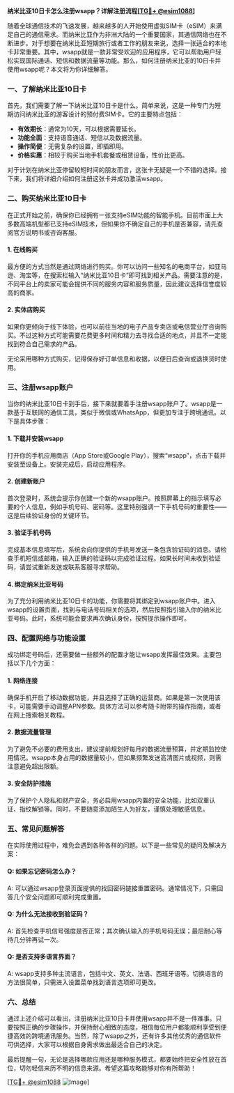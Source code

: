 **纳米比亚10日卡怎么注册wsapp？详解注册流程[[TG💪+ @esim1088](https://t.me/s/esim1088)]**

随着全球通信技术的飞速发展，越来越多的人开始使用虚拟SIM卡（eSIM）来满足自己的通信需求。而纳米比亚作为非洲大陆的一个重要国家，其通信网络也在不断进步。对于想要在纳米比亚短期旅行或者工作的朋友来说，选择一张适合的本地卡非常重要。其中，wsapp就是一款非常受欢迎的应用程序，它可以帮助用户轻松实现国际通话、短信和数据流量等功能。那么，如何注册纳米比亚的10日卡并使用wsapp呢？本文将为你详细解答。

### 一、了解纳米比亚10日卡

首先，我们需要了解一下纳米比亚10日卡是什么。简单来说，这是一种专门为短期访问纳米比亚的游客设计的预付费SIM卡。它的主要特点包括：

- **有效期长**：通常为10天，可以根据需要延长。
- **功能全面**：支持语音通话、短信以及数据流量。
- **操作简便**：无需复杂的设置，即插即用。
- **价格实惠**：相较于购买当地手机套餐或租赁设备，性价比更高。

对于计划在纳米比亚停留较短时间的朋友而言，这张卡无疑是一个不错的选择。接下来，我们将详细介绍如何注册这张卡并成功激活wsapp。

### 二、购买纳米比亚10日卡

在正式开始之前，确保你已经拥有一张支持eSIM功能的智能手机。目前市面上大多数高端机型都已支持eSIM技术，但如果你不确定自己的手机是否兼容，请先查阅官方说明书或咨询客服。

#### 1. 在线购买
最方便的方式当然是通过网络进行购买。你可以访问一些知名的电商平台，如亚马逊、淘宝等，在搜索栏输入“纳米比亚10日卡”即可找到相关产品。需要注意的是，不同平台上的卖家可能会提供不同的服务内容和服务质量，因此建议选择信誉度较高的商家。

#### 2. 实体店购买
如果你更倾向于线下体验，也可以前往当地的电子产品专卖店或电信营业厅咨询购买。不过这种方式可能需要花费更多时间和精力去寻找合适的地点，并且不一定能找到符合自己需求的产品。

无论采用哪种方式购买，记得保存好订单信息和收据，以便日后查询或退换货时使用。

### 三、注册wsapp账户

当你的纳米比亚10日卡到手后，接下来就要着手注册wsapp账户了。wsapp是一款基于互联网的通信工具，类似于微信或WhatsApp，但更加专注于跨境通讯。以下是具体步骤：

#### 1. 下载并安装wsapp
打开你的手机应用商店（App Store或Google Play），搜索“wsapp”，点击下载并安装至设备上。安装完成后，启动应用程序。

#### 2. 创建新账户
首次登录时，系统会提示你创建一个新的wsapp账户。按照屏幕上的指示填写必要的个人信息，例如手机号码、密码等。这里特别强调一下手机号码的重要性——这是后续验证身份的关键环节。

#### 3. 验证手机号码
完成基本信息填写后，系统会向你提供的手机号发送一条包含验证码的消息。请检查手机短信或邮箱，输入正确的验证码以完成验证过程。如果长时间未收到验证码，请尝试重新发送或联系客服寻求帮助。

#### 4. 绑定纳米比亚号码
为了充分利用纳米比亚10日卡的功能，你需要将其绑定到wsapp账户中。进入wsapp的设置页面，找到与电话号码相关的选项，然后按照指引输入你的纳米比亚号码。此时，系统可能会要求再次确认身份，按照提示操作即可。

### 四、配置网络与功能设置

成功绑定号码后，还需要做一些额外的配置才能让wsapp发挥最佳效果。主要包括以下几个方面：

#### 1. 网络连接
确保手机开启了移动数据功能，并且选择了正确的运营商。如果是第一次使用该卡，可能需要手动调整APN参数。具体方法可以参考随卡附带的操作指南，或者在网上搜索相关教程。

#### 2. 数据流量管理
为了避免不必要的费用支出，建议提前规划好每月的数据流量预算，并定期监控使用情况。wsapp本身占用的数据量较小，但如果频繁发送高清图片或视频，则需注意避免超出限额。

#### 3. 安全防护措施
为了保护个人隐私和财产安全，务必启用wsapp内置的安全功能，比如双重认证、指纹解锁等。同时，不要随意添加陌生人为好友，谨慎处理敏感信息。

### 五、常见问题解答

在实际使用过程中，难免会遇到各种各样的问题。以下是一些常见的疑问及解决方案：

#### Q: 如果忘记密码怎么办？
A: 可以通过wsapp登录页面提供的找回密码链接重置密码。通常情况下，只需回答几个安全问题即可顺利完成重置。

#### Q: 为什么无法接收到验证码？
A: 首先检查手机信号强度是否正常；其次确认输入的手机号码无误；最后耐心等待几分钟再试一次。

#### Q: 是否支持多语言界面？
A: wsapp支持多种主流语言，包括中文、英文、法语、西班牙语等。切换语言的方法很简单，只需进入设置菜单找到语言选项即可更改。

### 六、总结

通过上述介绍可以看出，注册纳米比亚10日卡并使用wsapp并不是一件难事。只要按照正确的步骤操作，并保持耐心细致的态度，相信每位用户都能顺利享受到便捷高效的跨境通讯服务。当然，除了wsapp之外，还有许多其他优秀的通信软件可供选择，大家可以根据自身需求做出最适合自己的决定。

最后提醒一句，无论是选择哪款应用还是哪种服务模式，都要始终把安全性放在首位，切勿轻信来历不明的信息来源。希望这篇攻略能够对你有所帮助！

[[TG💪+ @esim1088](https://t.me/s/esim1088) ![Image](https://i.postimg.cc/4NQfJmqS/Snipaste-2025-05-13-00-14-12.png)]